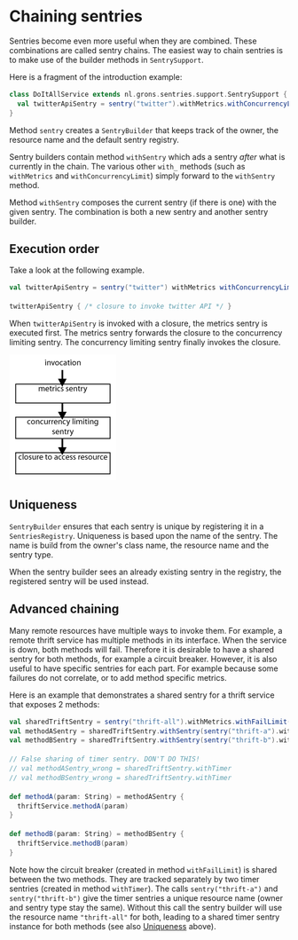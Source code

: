 # Chaining sentries

Sentries become even more useful when they are combined. These combinations are called sentry chains. The easiest way to chain sentries is to make use of the builder methods in `SentrySupport`.

Here is a fragment of the introduction example:

```scala
class DoItAllService extends nl.grons.sentries.support.SentrySupport {
  val twitterApiSentry = sentry("twitter").withMetrics.withConcurrencyLimit(3)
}
```

Method `sentry` creates a `SentryBuilder` that keeps track of the owner, the resource name and the default sentry registry.

Sentry builders contain method `withSentry` which ads a sentry _after_ what is currently in the chain. The various other `with_` methods (such as `withMetrics` and `withConcurrencyLimit`) simply forward to the `withSentry` method.

Method `withSentry` composes the current sentry (if there is one) with the given sentry. The combination is both a new sentry and another sentry builder.

## Execution order

Take a look at the following example.

```scala
val twitterApiSentry = sentry("twitter") withMetrics withConcurrencyLimit(3)
  
twitterApiSentry { /* closure to invoke twitter API */ }
```

When `twitterApiSentry` is invoked with a closure, the metrics sentry is executed first. The metrics sentry forwards the closure to the concurrency limiting sentry. The concurrency limiting sentry finally invokes the closure.

![Execution order diagram](chaining-execution-order.png)

## Uniqueness

`SentryBuilder` ensures that each sentry is unique by registering it in a `SentriesRegistry`. Uniqueness is based upon the name of the sentry. The name is build from the owner's class name, the resource name and the sentry type.

When the sentry builder sees an already existing sentry in the registry, the registered sentry will be used instead.

## Advanced chaining

Many remote resources have multiple ways to invoke them. For example, a remote thrift service has multiple methods in its interface. When the service is down, both methods will fail. Therefore it is desirable to have a shared sentry for both methods, for example a circuit breaker. However, it is also useful to have specific sentries for each part. For example because some failures do not correlate, or to add method specific metrics.

Here is an example that demonstrates a shared sentry for a thrift service that exposes 2 methods:

```scala
val sharedTriftSentry = sentry("thrift-all").withMetrics.withFailLimit(25)
val methodASentry = sharedTriftSentry.withSentry(sentry("thrift-a").withTimer)
val methodBSentry = sharedTriftSentry.withSentry(sentry("thrift-b").withTimer)

// False sharing of timer sentry. DON'T DO THIS!
// val methodASentry_wrong = sharedTriftSentry.withTimer
// val methodBSentry_wrong = sharedTriftSentry.withTimer

def methodA(param: String) = methodASentry {
  thriftService.methodA(param)
}

def methodB(param: String) = methodBSentry {
  thriftService.methodB(param)
}
```

Note how the circuit breaker (created in method `withFailLimit`) is shared between the two methods. They are tracked separately by two timer sentries (created in method `withTimer`).
The calls `sentry("thrift-a")` and `sentry("thrift-b")` give the timer sentries a unique resource name (owner and sentry type stay the same). Without this call the sentry builder will use the resource name `"thrift-all"` for both, leading to a shared timer sentry instance for both methods (see also [Uniqueness](#uniqueness) above).
